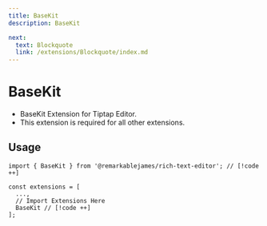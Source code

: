 ```yaml
---
title: BaseKit
description: BaseKit

next:
  text: Blockquote
  link: /extensions/Blockquote/index.md
---
```


# BaseKit

- BaseKit Extension for Tiptap Editor.
- This extension is required for all other extensions.

## Usage

```tsx
import { BaseKit } from '@remarkablejames/rich-text-editor'; // [!code ++]

const extensions = [
  ...,
  // Import Extensions Here
  BaseKit // [!code ++]
];
```
